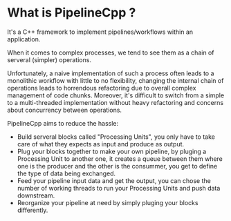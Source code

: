 # What is PipelineCpp ?

It's a C++ framework to implement pipelines/workflows within an application.

When it comes to complex processes, we tend to see them as a chain of serveral (simpler) operations.

Unfortunately, a naive implementation of such a process often leads to a monolithic workflow with little to no flexibility, changing the internal chain of operations leads to horrendous refactoring due to overall complex management of code chunks.
Moreover, it's difficult to switch from a simple to a multi-threaded implementation without heavy refactoring and concerns about concurrency between operations.

PipelineCpp aims to reduce the hassle:

- Build serveral blocks called "Processing Units", you only have to take care of what they expects as input and produce as output.
- Plug your blocks together to make your own pipeline, by pluging a Processing Unit to another one, it creates a queue between them where one is the producer and the other is the consummer, you get to define the type of data being exchanged.
- Feed your pipeline input data and get the output, you can chose the number of working threads to run your Processing Units and push data downstream.
- Reorganize your pipeline at need by simply pluging your blocks differently.
